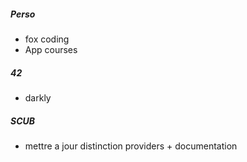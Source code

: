##### Perso

- fox coding
- App courses

##### 42

 - darkly
##### SCUB

- mettre a jour distinction providers + documentation
